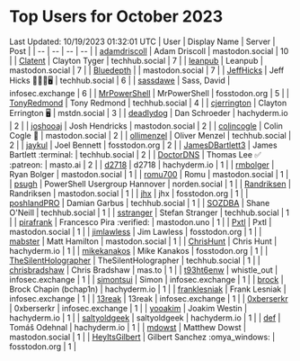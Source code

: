 # Top Users for October 2023
Last Updated: 10/19/2023 01:32:01 UTC
| User | Display Name | Server | Post |
| -- | -- | -- | -- |
| [adamdriscoll](https://mastodon.social/@adamdriscoll) | Adam Driscoll | mastodon.social | 10 |
| [Clatent](https://techhub.social/@Clatent) | Clayton Tyger | techhub.social | 7 |
| [leanpub](https://mastodon.social/@leanpub) | Leanpub | mastodon.social | 7 |
| [Bluedepth](https://mastodon.social/@Bluedepth) |  | mastodon.social | 7 |
| [JeffHicks](https://techhub.social/@JeffHicks) | Jeff Hicks 🐶🎼🍷🖥️ | techhub.social | 6 |
| [sassdawe](https://infosec.exchange/@sassdawe) | Sass, David | infosec.exchange | 6 |
| [MrPowerShell](https://fosstodon.org/@MrPowerShell) | MrPowerShell | fosstodon.org | 5 |
| [TonyRedmond](https://techhub.social/@TonyRedmond) | Tony Redmond | techhub.social | 4 |
| [cjerrington](https://mstdn.social/@cjerrington) | Clayton Errington 🖥️ | mstdn.social | 3 |
| [deadlydog](https://hachyderm.io/@deadlydog) | Dan Schroeder | hachyderm.io | 2 |
| [joshooaj](https://mastodon.social/@joshooaj) | Josh Hendricks | mastodon.social | 2 |
| [colincogle](https://mastodon.social/@colincogle) | Colin Cogle 🔵 | mastodon.social | 2 |
| [ollimenzel](https://techhub.social/@ollimenzel) | Oliver Menzel | techhub.social | 2 |
| [jaykul](https://fosstodon.org/@jaykul) | Joel Bennett | fosstodon.org | 2 |
| [JamesDBartlett3](https://techhub.social/@JamesDBartlett3) | James Bartlett :terminal: | techhub.social | 2 |
| [DoctorDNS](https://masto.ai/@DoctorDNS) | Thomas Lee ✅ :patreon: | masto.ai | 2 |
| [d2718](https://hachyderm.io/@d2718) | d2718 | hachyderm.io | 1 |
| [rmbolger](https://mastodon.social/@rmbolger) | Ryan Bolger | mastodon.social | 1 |
| [romu700](https://mastodon.social/@romu700) | Romu | mastodon.social | 1 |
| [psugh](https://norden.social/@psugh) | PowerShell Usergroup Hannover | norden.social | 1 |
| [Randriksen](https://mastodon.social/@Randriksen) | Randriksen | mastodon.social | 1 |
| [jhx](https://fosstodon.org/@jhx) | jhx | fosstodon.org | 1 |
| [poshlandPRO](https://techhub.social/@poshlandPRO) | Damian Garbus | techhub.social | 1 |
| [SOZDBA](https://techhub.social/@SOZDBA) | Shane O'Neill | techhub.social | 1 |
| [sstranger](https://techhub.social/@sstranger) | Stefan Stranger | techhub.social | 1 |
| [pirafrank](https://mastodon.uno/@pirafrank) | Francesco Pira :verified: | mastodon.uno | 1 |
| [Pxtl](https://mastodon.social/@Pxtl) | Pxtl | mastodon.social | 1 |
| [jimlawless](https://fosstodon.org/@jimlawless) | Jim Lawless | fosstodon.org | 1 |
| [mabster](https://mastodon.social/@mabster) | Matt Hamilton | mastodon.social | 1 |
| [ChrisHunt](https://hachyderm.io/@ChrisHunt) | Chris Hunt | hachyderm.io | 1 |
| [mikekanakos](https://fosstodon.org/@mikekanakos) | Mike Kanakos | fosstodon.org | 1 |
| [TheSilentHolographer](https://techhub.social/@TheSilentHolographer) | TheSilentHolographer | techhub.social | 1 |
| [chrisbradshaw](https://mas.to/@chrisbradshaw) | Chris Bradshaw | mas.to | 1 |
| [t93ht6enw](https://infosec.exchange/@t93ht6enw) | whistle_out | infosec.exchange | 1 |
| [simontsui](https://infosec.exchange/@simontsui) | Simon | infosec.exchange | 1 |
| [brock](https://hachyderm.io/@brock) | Brock Chapin (bchap1n) | hachyderm.io | 1 |
| [franklesniak](https://infosec.exchange/@franklesniak) | Frank Lesniak | infosec.exchange | 1 |
| [13reak](https://infosec.exchange/@13reak) | 13reak | infosec.exchange | 1 |
| [0xberserkr](https://infosec.exchange/@0xberserkr) | 0xberserkr | infosec.exchange | 1 |
| [yooakim](https://hachyderm.io/@yooakim) | Joakim Westin | hachyderm.io | 1 |
| [saltyoldgeek](https://hachyderm.io/@saltyoldgeek) | saltyoldgeek | hachyderm.io | 1 |
| [def](https://hachyderm.io/@def) | Tomáš Odehnal | hachyderm.io | 1 |
| [mdowst](https://mastodon.social/@mdowst) | Matthew Dowst | mastodon.social | 1 |
| [HeyItsGilbert](https://fosstodon.org/@HeyItsGilbert) | Gilbert Sanchez :omya_windows: | fosstodon.org | 1 |
